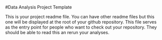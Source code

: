 #Data Analysis Project Template

This is your project readme file.  You can have other readme files but this one will be displayed at the root of your github repository.  This file serves as the entry point for people who want to check out your repository.  They should be able to read this an rerun your analyses.



